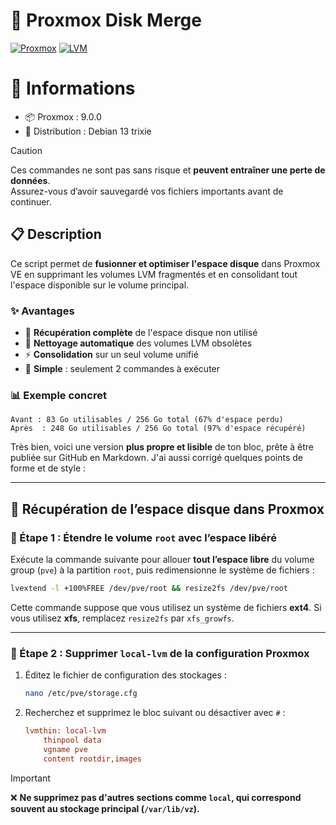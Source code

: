 # 🚀 Proxmox Disk Merge
[![Proxmox](https://img.shields.io/badge/Proxmox-VE-orange?style=flat-square&logo=proxmox)](https://www.proxmox.com/)
[![LVM](https://img.shields.io/badge/Storage-LVM-blue?style=flat-square)](https://en.wikipedia.org/wiki/Logical_Volume_Manager_(Linux))

# 🧾 Informations

* 📦 Proxmox : 9.0.0
* 🐧 Distribution : Debian 13 trixie

> [!caution]
> Ces commandes ne sont pas sans risque et **peuvent entraîner une perte de données**.  
> Assurez-vous d’avoir sauvegardé vos fichiers importants avant de continuer.

## 📋 Description

Ce script permet de **fusionner et optimiser l'espace disque** dans Proxmox VE en supprimant les volumes LVM fragmentés et en consolidant tout l'espace disponible sur le volume principal.

### ✨ Avantages
- 🎯 **Récupération complète** de l'espace disque non utilisé
- 🧹 **Nettoyage automatique** des volumes LVM obsolètes  
- ⚡ **Consolidation** sur un seul volume unifié
- 🔧 **Simple** : seulement 2 commandes à exécuter

### 📊 Exemple concret
```
Avant : 83 Go utilisables / 256 Go total (67% d'espace perdu)
Après  : 248 Go utilisables / 256 Go total (97% d'espace récupéré)
```

Très bien, voici une version **plus propre et lisible** de ton bloc, prête à être publiée sur GitHub en Markdown. J'ai aussi corrigé quelques points de forme et de style :

---

## 🚀 Récupération de l’espace disque dans Proxmox

### 🧩 Étape 1 : Étendre le volume `root` avec l’espace libéré

Exécute la commande suivante pour allouer **tout l’espace libre** du volume group (`pve`) à la partition `root`, puis redimensionne le système de fichiers :

```bash
lvextend -l +100%FREE /dev/pve/root && resize2fs /dev/pve/root
```

Cette commande suppose que vous utilisez un système de fichiers **ext4**. Si vous utilisez **xfs**, remplacez `resize2fs` par `xfs_growfs`.

---

### 🧹 Étape 2 : Supprimer `local-lvm` de la configuration Proxmox

1. Éditez le fichier de configuration des stockages :

   ```bash
   nano /etc/pve/storage.cfg
   ```

2. Recherchez et supprimez le bloc suivant ou désactiver avec `#` :

   ```ini
   lvmthin: local-lvm
       thinpool data
       vgname pve
       content rootdir,images
   ```

> [!important]
> ❌ **Ne supprimez pas d'autres sections comme `local`, qui correspond souvent au stockage principal (`/var/lib/vz`).**

